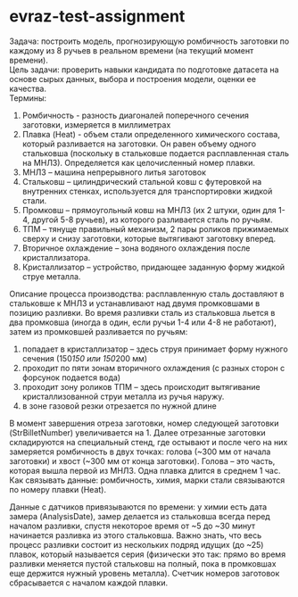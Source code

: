 # evraz-test-assignment

Задача: построить модель, прогнозирующую ромбичность заготовки по каждому из 8 ручьев в
реальном времени (на текущий момент времени).   
Цель задачи: проверить навыки кандидата по подготовке датасета на основе сырых данных,
выбора и построения модели, оценки ее качества.   
Термины:   
1. Ромбичность - разность диагоналей поперечного сечения заготовки, измеряется в
миллиметрах   
2. Плавка (Heat) - объем стали определенного химического состава, который разливается на
заготовки. Он равен объему одного стальковша (поскольку в стальковше подается расплавленная
сталь на МНЛЗ). Определяется как целочисленный номер плавки.   
3. МНЛЗ – машина непрерывного литья заготовок   
4. Стальковш – цилиндрический стальной ковш с футеровкой на внутренних стенках,
используется для транспортировки жидкой стали.   
5. Промковш – прямоугольный ковш на МНЛЗ (их 2 штуки, один для 1-4, другой 5-8 ручьев),
из которого разливается сталь по ручьям.   
6. ТПМ – тянуще правильный механизм, 2 пары роликов прижимаемых сверху и снизу
заготовки, которые вытягивают заготовку вперед.   
7. Вторичное охлаждение – зона водяного охлаждения после кристаллизатора.   
8. Кристаллизатор – устройство, придающее заданную форму жидкой струе металла.   

Описание процесса производства: расплавленную сталь доставляют в стальковше к МНЛЗ и
устанавливают над двумя промковшами в позицию разливки. Во время разливки сталь из
стальковша льется в два промковша (иногда в один, если ручьи 1-4 или 4-8 не работают), затем из
промковшей разливается по ручьям:   
1. попадает в кристаллизатор – здесь струя принимает форму нужного сечения (150*150 или
150*200 мм)   
2. проходит по пяти зонам вторичного охлаждения (с разных сторон с форсунок подается
вода)   
3. проходит зону роликов ТПМ – здесь происходит вытягивание кристаллизованной струи
металла из ручья наружу.   
4. в зоне газовой резки отрезается по нужной длине   

В момент завершения отреза заготовки, номер следующей заготовки (StrBilletNumber)
увеличивается на 1. Далее отрезанные заготовки складируются на специальный стенд, где
остывают и после чего на них замеряется ромбичность в двух точках: голова (~300 мм от начала
заготовки) и хвост (~300 мм от конца заготовки). Голова – это часть, которая вышла первой из
МНЛЗ. Одна плавка длится в среднем 1 час.   
Как связывать данные: ромбичность, химия, марки стали связываются по номеру плавки (Heat).   

Данные с датчиков привязываются по времени: у химии есть дата замера (AnalysisDate), замер
делается из стальковша всегда перед началом разливки, спустя некоторое время от ~5 до ~30
минут начинается разливка из этого стальковша. Важно знать, что весь процесс разливки состоит
из нескольких подряд идущих (до ~25) плавок, который называется серия (физически это так:
прямо во время разливки меняется пустой стальковш на полный, пока в промковшах еще держится
нужный уровень металла). Счетчик номеров заготовок сбрасывается с началом каждой
плавки.

